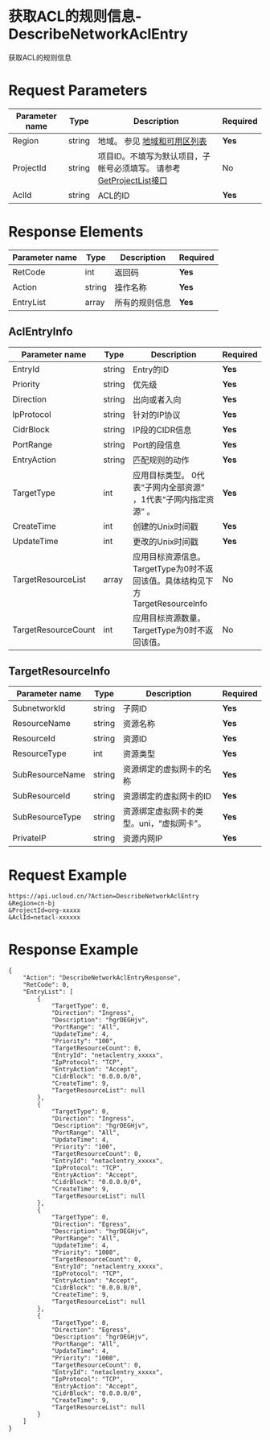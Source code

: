 # 获取ACL的规则信息-DescribeNetworkAclEntry

获取ACL的规则信息

# Request Parameters
|Parameter name|Type|Description|Required|
|---|---|---|---|
|Region|string|地域。 参见 [地域和可用区列表](api/summary/regionlist)|**Yes**|
|ProjectId|string|项目ID。不填写为默认项目，子帐号必须填写。 请参考[GetProjectList接口](api/summary/get_project_list)|No|
|AclId|string|ACL的ID|**Yes**|

# Response Elements
|Parameter name|Type|Description|Required|
|---|---|---|---|
|RetCode|int|返回码|**Yes**|
|Action|string|操作名称|**Yes**|
|EntryList|array|所有的规则信息|**Yes**|

## AclEntryInfo
|Parameter name|Type|Description|Required|
|---|---|---|---|
|EntryId|string|Entry的ID|**Yes**|
|Priority|string|优先级|**Yes**|
|Direction|string|出向或者入向|**Yes**|
|IpProtocol|string|针对的IP协议|**Yes**|
|CidrBlock|string|IP段的CIDR信息|**Yes**|
|PortRange|string|Port的段信息|**Yes**|
|EntryAction|string|匹配规则的动作|**Yes**|
|TargetType|int|应用目标类型。 0代表“子网内全部资源” ，1代表“子网内指定资源” 。|**Yes**|
|CreateTime|int|创建的Unix时间戳|**Yes**|
|UpdateTime|int|更改的Unix时间戳|**Yes**|
|TargetResourceList|array|应用目标资源信息。TargetType为0时不返回该值。具体结构见下方TargetResourceInfo|No|
|TargetResourceCount|int|应用目标资源数量。TargetType为0时不返回该值。|No|

## TargetResourceInfo
|Parameter name|Type|Description|Required|
|---|---|---|---|
|SubnetworkId|string|子网ID|**Yes**|
|ResourceName|string|资源名称|**Yes**|
|ResourceId|string|资源ID|**Yes**|
|ResourceType|int|资源类型|**Yes**|
|SubResourceName|string|资源绑定的虚拟网卡的名称|**Yes**|
|SubResourceId|string|资源绑定的虚拟网卡的ID|**Yes**|
|SubResourceType|string|资源绑定虚拟网卡的类型。uni，“虚拟网卡”。|**Yes**|
|PrivateIP|string|资源内网IP|**Yes**|

# Request Example
```
https://api.ucloud.cn/?Action=DescribeNetworkAclEntry
&Region=cn-bj
&ProjectId=org-xxxxx
&AclId=netacl-xxxxxx
```

# Response Example
```
{
    "Action": "DescribeNetworkAclEntryResponse", 
    "RetCode": 0, 
    "EntryList": [
        {
            "TargetType": 0, 
            "Direction": "Ingress", 
            "Description": "hgrDEGHjv", 
            "PortRange": "All", 
            "UpdateTime": 4, 
            "Priority": "100", 
            "TargetResourceCount": 0, 
            "EntryId": "netaclentry_xxxxx", 
            "IpProtocol": "TCP", 
            "EntryAction": "Accept", 
            "CidrBlock": "0.0.0.0/0", 
            "CreateTime": 9, 
            "TargetResourceList": null
        }, 
        {
            "TargetType": 0, 
            "Direction": "Ingress", 
            "Description": "hgrDEGHjv", 
            "PortRange": "All", 
            "UpdateTime": 4, 
            "Priority": "100", 
            "TargetResourceCount": 0, 
            "EntryId": "netaclentry_xxxxx", 
            "IpProtocol": "TCP", 
            "EntryAction": "Accept", 
            "CidrBlock": "0.0.0.0/0", 
            "CreateTime": 9, 
            "TargetResourceList": null
        }, 
        {
            "TargetType": 0, 
            "Direction": "Egress", 
            "Description": "hgrDEGHjv", 
            "PortRange": "All", 
            "UpdateTime": 4, 
            "Priority": "1000", 
            "TargetResourceCount": 0, 
            "EntryId": "netaclentry_xxxxx", 
            "IpProtocol": "TCP", 
            "EntryAction": "Accept", 
            "CidrBlock": "0.0.0.0/0", 
            "CreateTime": 9, 
            "TargetResourceList": null
        }, 
        {
            "TargetType": 0, 
            "Direction": "Egress", 
            "Description": "hgrDEGHjv", 
            "PortRange": "All", 
            "UpdateTime": 4, 
            "Priority": "1000", 
            "TargetResourceCount": 0, 
            "EntryId": "netaclentry_xxxxx", 
            "IpProtocol": "TCP", 
            "EntryAction": "Accept", 
            "CidrBlock": "0.0.0.0/0", 
            "CreateTime": 9, 
            "TargetResourceList": null
        }
    ]
}
```

